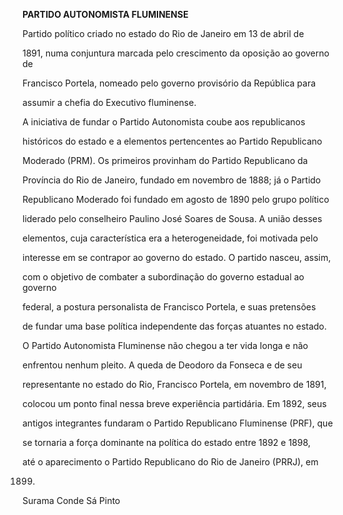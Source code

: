 **PARTIDO AUTONOMISTA FLUMINENSE**



Partido político criado no estado do Rio de Janeiro em 13 de abril de

1891, numa conjuntura marcada pelo crescimento da oposição ao governo de

Francisco Portela, nomeado pelo governo provisório da República para

assumir a chefia do Executivo fluminense.



A iniciativa de fundar o Partido Autonomista coube aos republicanos

históricos do estado e a elementos pertencentes ao Partido Republicano

Moderado (PRM). Os primeiros provinham do Partido Republicano da

Província do Rio de Janeiro, fundado em novembro de 1888; já o Partido

Republicano Moderado foi fundado em agosto de 1890 pelo grupo político

liderado pelo conselheiro Paulino José Soares de Sousa. A união desses

elementos, cuja característica era a heterogeneidade, foi motivada pelo

interesse em se contrapor ao governo do estado. O partido nasceu, assim,

com o objetivo de combater a subordinação do governo estadual ao governo

federal, a postura personalista de Francisco Portela, e suas pretensões

de fundar uma base política independente das forças atuantes no estado.



O Partido Autonomista Fluminense não chegou a ter vida longa e não

enfrentou nenhum pleito. A queda de Deodoro da Fonseca e de seu

representante no estado do Rio, Francisco Portela, em novembro de 1891,

colocou um ponto final nessa breve experiência partidária. Em 1892, seus

antigos integrantes fundaram o Partido Republicano Fluminense (PRF), que

se tornaria a força dominante na política do estado entre 1892 e 1898,

até o aparecimento o Partido Republicano do Rio de Janeiro (PRRJ), em

1899.



Surama Conde Sá Pinto



